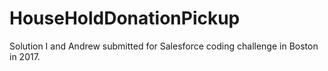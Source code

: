 # HouseHoldDonationPickup

Solution I and Andrew submitted for Salesforce coding challenge in Boston in 2017.
